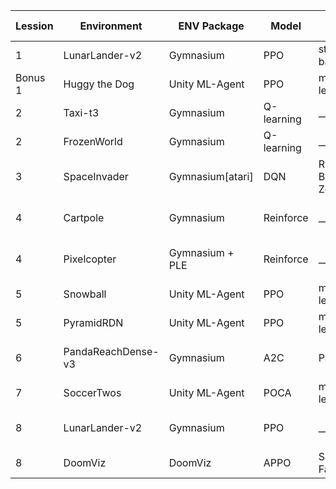 | Lession | Environment        | ENV Package      | Model      | Model Package     | Model Card                              | Video Preview                           | Python version |
| ------- | ------------------ | ---------------- | ---------- | ----------------- | --------------------------------------- | --------------------------------------- | -------------- |
| 1       | LunarLander-v2     | Gymnasium        | PPO        | stable-baseline3  | <span style="color: green;">Yes.</span> | <span style="color: green;">Yes.</span> | 3.12.11        |
| Bonus 1 | Huggy the Dog      | Unity ML-Agent   | PPO        | mlagents-learn    | <span style="color: green;">Yes.</span> | <span style="color: green;">No.</span>  | 3.10.12        |
| 2       | Taxi-t3            | Gymnasium        | Q-learning | __                | <span style="color: green;">Yes.</span> | <span style="color: green;">Yes.</span> | 3.12.11        |
| 2       | FrozenWorld        | Gymnasium        | Q-learning | __                | <span style="color: green;">Yes.</span> | <span style="color: green;">Yes.</span> | 3.12.11        |
| 3       | SpaceInvader       | Gymnasium[atari] | DQN        | RL-Baselines3-Zoo | Need Revise                             | No                                      | 3.12.11        |
| 4       | Cartpole           | Gymnasium        | Reinforce  | __                | Update Ipynb file                       | <span style="color: green;">Yes.</span> | 3.12.11        |
| 4       | Pixelcopter        | Gymnasium + PLE  | Reinforce  | __                | Update Ipynb file                       | <span style="color: green;">Yes.</span> | 3.12.11        |
| 5       | Snowball           | Unity ML-Agent   | PPO        | mlagents-learn    | <span style="color: green;">Yes.</span> | <span style="color: green;">No.</span>  | 3.10.12        |
| 5       | PyramidRDN         | Unity ML-Agent   | PPO        | mlagents-learn    | <span style="color: green;">Yes.</span> | <span style="color: green;">No.</span>  | 3.10.12        |
| 6       | PandaReachDense-v3 | Gymnasium        | A2C        | Panda-gym         | Need more details                       | No                                      | 3.12.11        |
| 7       | SoccerTwos         | Unity ML-Agent   | POCA       | mlagents-learn    | <span style="color: green;">Yes.</span> | <span style="color: green;">No.</span>  | 3.10.12        |
| 8       | LunarLander-v2     | Gymnasium        | PPO        | __                | Upload ipynb + py                       | <span style="color: green;">Yes.</span> | 3.10.12        |
| 8       | DoomViz            | DoomViz          | APPO       | Sample-Factory    | Upload ipynb                            | <span style="color: green;">Yes.</span> | 3.10.12        |